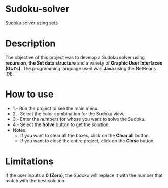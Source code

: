 # Sudoku-solver
Sudoku solver using sets 

# Description

The objective of this project was to develop a Sudoku solver using **recursion**, **the Set data structure** and a variety of **Graphic User Interfaces (GUI's)**. The programming language used was **Java** using the NetBeans IDE. 

# How to use
* 1.- Run the project to see the main menu.
* 2.- Select the color combination for the Sudoku view.
* 3.- Enter the numbers for whose you want to solve the Sudoku. 
* 4.- Select the **Solve** button to get the solution. 
* Notes:
  * If you want to clear all the boxes, click on the **Clear all** button. 
  * If you want to close the entire project, click on the **Close** button. 

# Limitations
If the user inputs a **0 (Zero)**, the Sudoku will replace it with the number that match with the best solution. 
